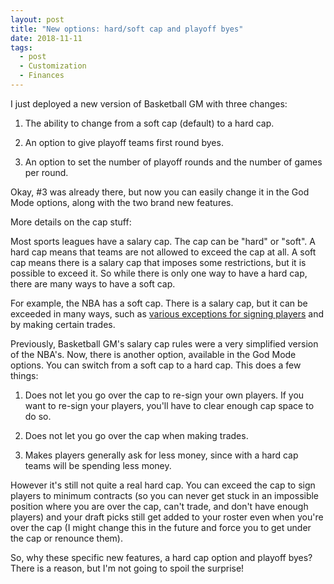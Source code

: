 ```yaml
---
layout: post
title: "New options: hard/soft cap and playoff byes"
date: 2018-11-11
tags:
  - post
  - Customization
  - Finances
---
```


I just deployed a new version of Basketball GM with three changes:

1. The ability to change from a soft cap (default) to a hard cap.

2. An option to give playoff teams first round byes.

3. An option to set the number of playoff rounds and the number of games per round.

Okay, #3 was already there, but now you can easily change it in the God Mode options, along with the two brand new features.

<!--more-->

More details on the cap stuff:

Most sports leagues have a salary cap. The cap can be "hard" or "soft". A hard cap means that teams are not allowed to exceed the cap at all. A soft cap means there is a salary cap that imposes some restrictions, but it is possible to exceed it. So while there is only one way to have a hard cap, there are many ways to have a soft cap.

For example, the NBA has a soft cap. There is a salary cap, but it can be exceeded in many ways, such as [various exceptions for signing players](https://en.wikipedia.org/wiki/NBA_salary_cap#Exceptions) and by making certain trades.

Previously, Basketball GM's salary cap rules were a very simplified version of the NBA's. Now, there is another option, available in the God Mode options. You can switch from a soft cap to a hard cap. This does a few things:

1. Does not let you go over the cap to re-sign your own players. If you want to re-sign your players, you'll have to clear enough cap space to do so.

2. Does not let you go over the cap when making trades.

3. Makes players generally ask for less money, since with a hard cap teams will be spending less money.

However it's still not quite a real hard cap. You can exceed the cap to sign players to minimum contracts (so you can never get stuck in an impossible position where you are over the cap, can't trade, and don't have enough players) and your draft picks still get added to your roster even when you're over the cap (I might change this in the future and force you to get under the cap or renounce them).

So, why these specific new features, a hard cap option and playoff byes? There is a reason, but I'm not going to spoil the surprise!
